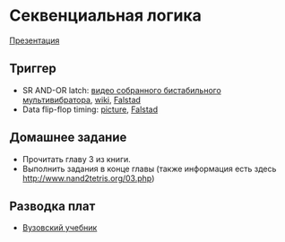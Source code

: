 # Секвенциальная логика

[Презентация](http://www.nand2tetris.org/lectures/PDF/lecture%2003%20sequential%20logic.pdf)

## Триггер

- SR AND-OR latch: [видео собранного бистабильного мультивибратора](https://youtu.be/0dX36Z9gnLY), [wiki](https://en.wikipedia.org/wiki/Flip-flop_(electronics)#SR_AND-OR_latch), [Falstad](http://tinyurl.com/j9fw4rd)
- Data flip-flop timing: [picture](https://dl.dropboxusercontent.com/u/25207227/D_flipflop_timing.gif), [Falstad](http://www.falstad.com/circuit/e-masterslaveff.html)

## Домашнее задание
- Прочитать главу 3 из книги.
- Выполнить задания в конце главы (также информация есть здесь http://www.nand2tetris.org/03.php)

## Разводка плат
- [Вузовский учебник](https://www.dropbox.com/s/hxohatpwsivabv8/0511859_8A56E_zhan_m_rabai_cifrovye_integralnye_shemy_metodologiya_proekti.djvu?dl=0)

